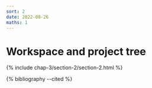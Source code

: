 ```yaml
---
sort: 2
date: 2022-08-26
maths: 1
---
```


# Workspace and project tree

{% include chap-3/section-2/section-2.html %}

{% bibliography --cited %}

